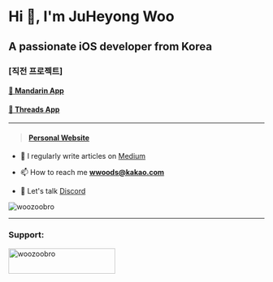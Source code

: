 

# Hi 👋, I'm JuHeyong Woo
## A passionate iOS developer from Korea


### [직전 프로젝트]
#### [🍊 Mandarin App](https://github.com/woozoobro/About_Mandarin.git)
#### [🧵 Threads App](https://github.com/woozoobro/ThreadsClone)

---

> #### [Personal Website](https://woozoobro.life)

- 📝 I regularly write articles on [Medium](https://medium.com/@woozoobro)

- 📫 How to reach me **wwoods@kakao.com**

- 🧵 Let's talk [Discord](https://discord.com/invite/5e5fTenSQt)

<p align="left"> <img src="https://komarev.com/ghpvc/?username=woozoobro&label=Profile%20views&color=0e75b6&style=flat" alt="woozoobro" /> </p>




___
<h3 align="left">Support:</h3>
<p><a href="https://www.buymeacoffee.com/woozoobro"> <img align="left" src="https://cdn.buymeacoffee.com/buttons/v2/default-yellow.png" height="50" width="210" alt="woozoobro" /></a></p><br><br>
